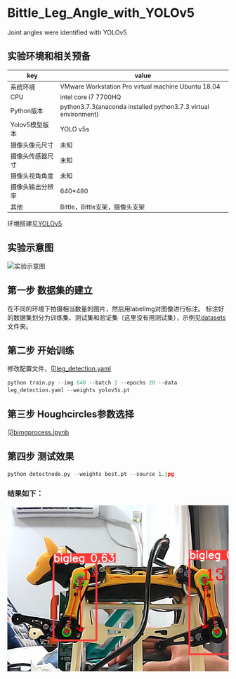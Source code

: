 # Bittle_Leg_Angle_with_YOLOv5
Joint angles were identified with YOLOv5

## 实验环境和相关预备
|key|value|
|----------|----------|
|系统环境|VMware Workstation Pro virtual machine Ubuntu 18.04|
|CPU|intel core i7 7700HQ|
|Python版本|python3.7.3(anaconda installed python3.7.3 virtual environment)|
|Yolov5模型版本|YOLO v5s|
|摄像头像元尺寸|未知|
|摄像头传感器尺寸|未知|
|摄像头视角角度|未知|
|摄像头输出分辨率|640*480|
|其他|Bittle，Bittle支架，摄像头支架|

环境搭建见[YOLOv5](https://github.com/ultralytics/yolov5)

## 实验示意图
![实验示意图](./%E7%A4%BA%E6%84%8F%E5%9B%BE.png)

## 第一步 数据集的建立
在不同的环境下拍摄相当数量的图片，然后用labelImg对图像进行标注。
标注好的数据集划分为训练集、测试集和验证集（这里没有用测试集），示例见[datasets](./datasets/)文件夹。

## 第二步 开始训练
修改配置文件，见[leg_detection.yaml](./leg_detection.yaml)
``` python
python train.py --img 640 --batch 1 --epochs 20 --data 
leg_detection.yaml --weights yolov5s.pt
```
## 第三步 Houghcircles参数选择
见[bimgprocess.ipynb](./bimgprocess.ipynb)

## 第四步 测试效果
``` python
python detectnode.py --weights best.pt --source 1.jpg
```

### 结果如下：

![实验结果图](./%E7%BB%93%E6%9E%9C%E5%9B%BE.jpg)